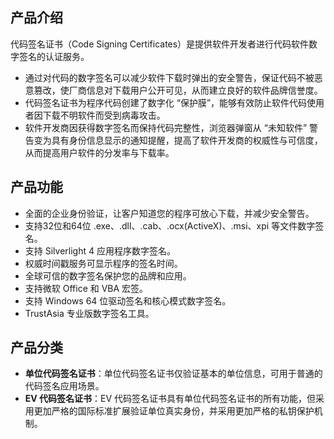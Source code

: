 ## 产品介绍
代码签名证书（Code Signing Certificates）是提供软件开发者进行代码软件数字签名的认证服务。
- 通过对代码的数字签名可以减少软件下载时弹出的安全警告，保证代码不被恶意篡改，使厂商信息对下载用户公开可见，从而建立良好的软件品牌信誉度。
- 代码签名证书为程序代码创建了数字化 “保护膜”，能够有效防止软件代码使用者因下载不明软件而受到病毒攻击。
- 软件开发商因获得数字签名而保持代码完整性，浏览器弹窗从 “未知软件” 警告变为具有身份信息显示的通知提醒，提高了软件开发商的权威性与可信度，从而提高用户软件的分发率与下载率。



## 产品功能
- 全面的企业身份验证，让客户知道您的程序可放心下载，并减少安全警告。
- 支持32位和64位 .exe、.dll、.cab、.ocx(ActiveX)、.msi、xpi 等文件数字签名。
- 支持 Silverlight 4 应用程序数字签名。
- 权威时间戳服务可显示程序的签名时间。
- 全球可信的数字签名保护您的品牌和应用。
- 支持微软 Office 和 VBA 宏签。
- 支持 Windows 64 位驱动签名和核心模式数字签名。
- TrustAsia 专业版数字签名工具。


## 产品分类
- **单位代码签名证书**：单位代码签名证书仅验证基本的单位信息，可用于普通的代码签名应用场景。
- **EV 代码签名证书**：EV 代码签名证书具有单位代码签名证书的所有功能，但采用更加严格的国际标准扩展验证单位真实身份，并采用更加严格的私钥保护机制。



